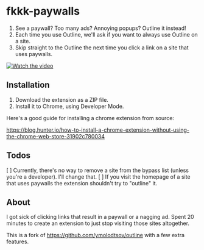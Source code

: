 # fkkk-paywalls

1. See a paywall? Too many ads? Annoying popups? Outline it instead!
2. Each time you use Outline, we'll ask if you want to always use Outline on a site.
3. Skip straight to the Outline the next time you click a link on a site that uses paywalls.

[![Watch the video](https://thumbs.gfycat.com/CoordinatedAliveGalapagosmockingbird-size_restricted.gif)](https://gfycat.com/ifr/CoordinatedAliveGalapagosmockingbird)


## Installation

1. Download the extension as a ZIP file.
2. Install it to Chrome, using Developer Mode.

Here's a good guide for installing a chrome extension from source:

https://blog.hunter.io/how-to-install-a-chrome-extension-without-using-the-chrome-web-store-31902c780034


## Todos

[ ] Currently, there's no way to remove a site from the bypass list (unless you're a developer). I'll change that.
[ ] If you visit the homepage of a site that uses paywalls the extension shouldn't try to "outline" it.


## About

I got sick of clicking links that result in a paywall or a nagging ad. Spent 20 minutes to create an extension to just stop visiting those sites altogether.

This is a fork of https://github.com/ymolodtsov/outline with a few extra features.
